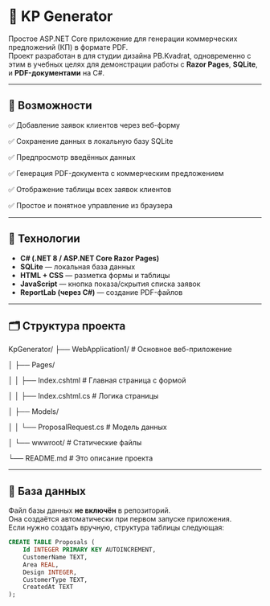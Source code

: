 # 🧾 KP Generator

Простое ASP.NET Core приложение для генерации коммерческих предложений (КП) в формате PDF.  
Проект разработан в для студии дизайна PB.Kvadrat, одновременно с этим в учебных целях для демонстрации работы с **Razor Pages**, **SQLite**, и **PDF-документами** на C#.

---
## 🚀 Возможности

✅ Добавление заявок клиентов через веб-форму  

✅ Сохранение данных в локальную базу SQLite 

✅ Предпросмотр введённых данных  

✅ Генерация PDF-документа с коммерческим предложением  

✅ Отображение таблицы всех заявок клиентов  

✅ Простое и понятное управление из браузера  

---

## 🧠 Технологии

- **C# (.NET 8 / ASP.NET Core Razor Pages)**
- **SQLite** — локальная база данных
- **HTML + CSS** — разметка формы и таблицы
- **JavaScript** — кнопка показа/скрытия списка заявок
- **ReportLab (через C#)** — создание PDF-файлов

---

## 🗂️ Структура проекта

KpGenerator/
├── WebApplication1/ # Основное веб-приложение

│ ├── Pages/

│ │ ├── Index.cshtml # Главная страница с формой

│ │ ├── Index.cshtml.cs # Логика страницы

│ ├── Models/

│ │ └── ProposalRequest.cs # Модель данных

│ └── wwwroot/ # Статические файлы

└── README.md # Это описание проекта

---

## 🧩 База данных

Файл базы данных **не включён** в репозиторий.  
Она создаётся автоматически при первом запуске приложения.  
Если нужно создать вручную, структура таблицы следующая:

```sql
CREATE TABLE Proposals (
    Id INTEGER PRIMARY KEY AUTOINCREMENT,
    CustomerName TEXT,
    Area REAL,
    Design INTEGER,
    CustomerType TEXT,
    CreatedAt TEXT
);



